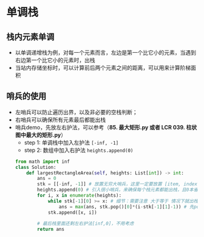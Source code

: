 # 单调栈
## 栈内元素单调
* 以单调递增栈为例，对每一个元素而言，左边是第一个比它小的元素，当遇到右边第一个比它小的元素时，出栈
* 当站内存储坐标时，可以计算前后两个元素之间的距离，可以用来计算阶梯面积
## 哨兵的使用
* 左哨兵可以防止遍历出界，以及非必要的空栈判断；
* 右哨兵可以确保所有元素最后都能出栈
* 哨兵demo，先放左右护法，可以参考（**85. 最大矩形.py 或者 LCR 039. 柱状图中最大的矩形.py**）
    * step 1: 单调栈中加入左护法 ```[-inf, -1]```
    * step 2: 数组中加入右护法 ```heights.append(0)```
    ```python
    from math import inf
    class Solution:
        def largestRectangleArea(self, heights: List[int]) -> int:
            ans = 0
            stk = [[-inf, -1]] # 放置无穷大哨兵，这里一定要放置 [item, index]，如果只放置 index -1, 由于python的特性, heights[-1]是会索引到最后一个元素的
            heights.append(0) # 引入很小哨兵，来确保每个栈元素都能出栈，且0本省就不用考虑了
            for i, x in enumerate(heights):
                while stk[-1][0] >= x: # 细节：需要注意 大于等于 情况下就出栈
                    ans = max(ans, stk.pop()[0]*(i-stk[-1][1]-1)) # 先pop，再读取最后一个，代码真的太简洁，精美了
                stk.append([x, i])
            
            # 最后栈里面还剩左右护法[inf,0]，不用考虑
            return ans
    ```